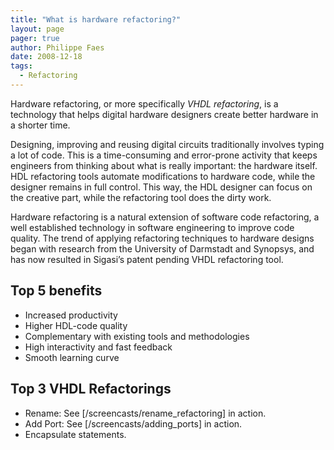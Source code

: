 ```yaml
---
title: "What is hardware refactoring?"
layout: page 
pager: true
author: Philippe Faes
date: 2008-12-18
tags: 
  - Refactoring
---
```

Hardware refactoring, or more specifically <em>VHDL refactoring</em>, is a technology that helps digital hardware designers create better hardware in a shorter time.

Designing, improving and reusing digital circuits traditionally involves typing a lot of code. This is a time-consuming and error-prone activity that keeps engineers from thinking about what is really important: the hardware itself. HDL refactoring tools automate modifications to hardware code, while the designer remains in full control. This way, the HDL designer can focus on the creative part, while the refactoring tool does the dirty work.

Hardware refactoring is a natural extension of software code refactoring, a well established technology in software engineering to improve code quality. The trend of applying refactoring techniques to hardware designs began with research from the University of Darmstadt and Synopsys, and has now resulted in Sigasi’s patent pending VHDL refactoring tool.

## Top 5 benefits

* Increased productivity
* Higher HDL-code quality
* Complementary with existing tools and methodologies
* High interactivity and fast feedback
* Smooth learning curve

## Top 3 VHDL Refactorings

* Rename: See [/screencasts/rename_refactoring] in action.
* Add Port: See [/screencasts/adding_ports] in action.
* Encapsulate statements.

